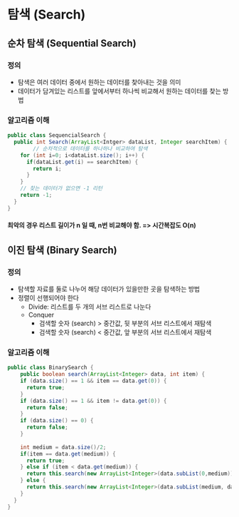 # 탐색 (Search)

## 순차 탐색 (Sequential Search)

### 정의

- 탐색은 여러 데이터 중에서 원하는 데이터를 찾아내는 것을 의미
- 데이터가 담겨있는 리스트를 앞에서부터 하나씩 비교해서 원하는 데이터를 찾는 방법

### 알고리즘 이해 

```java
public class SequencialSearch {
  public int Search(ArrayList<Intger> dataList, Integer searchItem) {
		// 순차적으로 데이터를 하나하나 비교하여 탐색
    for (int i=0; i<dataList.size(); i++) {
      if(dataList.get(i) == searchItem) {
        return i;
      }
    }
    // 찾는 데이터가 없으면 -1 리턴
    return -1;
  }
}
```

#### 최악의 경우 리스트 길이가 n 일 때, n번 비교해야 함.  => 시간복잡도 O(n)

## 이진 탐색 (Binary Search)

### 정의

- 탐색할 자료를 둘로 나누어 해당 데이터가 있을만한 곳을 탐색하는 방법
- 정렬이 선행되어야 한다
  - Divide: 리스트를 두 개의 서브 리스트로 나눈다
  - Conquer
    - 검색할 숫자 (search) > 중간값, 뒷 부분의 서브 리스트에서 재탐색
    - 검색할 숫자 (search) < 중간값, 앞 부분의 서브 리스트에서 재탐색

### 알고리즘 이해

```java
public class BinarySearch {
	public boolean search(ArrayList<Integer> data, int item) {
    if (data.size() == 1 && item == data.get(0)) {
      return true;
    }
    if (data.size() == 1 && item != data.get(0)) {
      return false;
    }
    if (data.size() == 0) {
      return false;
    }
    
    int medium = data.size()/2;
    if(item == data.get(medium)) {
      return true;
    } else if (item < data.get(medium)) {
      return this.search(new ArrayList<Integer>(data.subList(0,medium)), item);
    } else {
      return this.search(new ArrayList<Integer>(data.subList(medium, data.size())), item);
    }  
  }  
}

```

